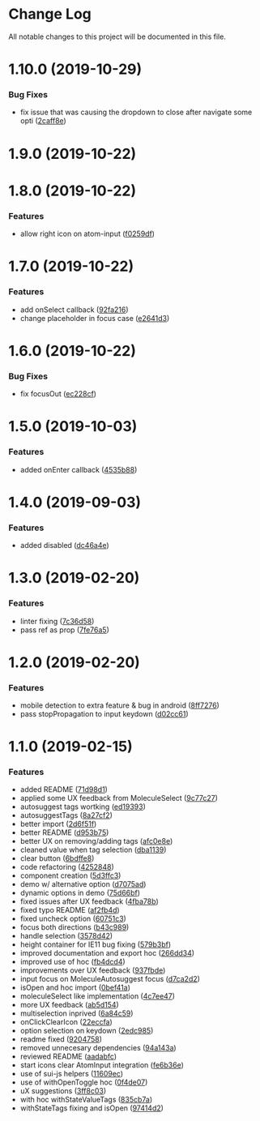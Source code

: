 # Change Log

All notable changes to this project will be documented in this file.

<a name="1.10.0"></a>
# 1.10.0 (2019-10-29)


### Bug Fixes

* fix issue that was causing the dropdown to close after navigate some opti ([2caff8e](https://github.com/SUI-Components/sui-components/commit/2caff8e))



<a name="1.9.0"></a>
# 1.9.0 (2019-10-22)



<a name="1.8.0"></a>
# 1.8.0 (2019-10-22)


### Features

* allow right icon on atom-input ([f0259df](https://github.com/SUI-Components/sui-components/commit/f0259df))



<a name="1.7.0"></a>
# 1.7.0 (2019-10-22)


### Features

* add onSelect callback ([92fa216](https://github.com/SUI-Components/sui-components/commit/92fa216))
* change placeholder in focus case ([e2641d3](https://github.com/SUI-Components/sui-components/commit/e2641d3))



<a name="1.6.0"></a>
# 1.6.0 (2019-10-22)


### Bug Fixes

* fix focusOut ([ec228cf](https://github.com/SUI-Components/sui-components/commit/ec228cf))



<a name="1.5.0"></a>
# 1.5.0 (2019-10-03)


### Features

* added onEnter callback ([4535b88](https://github.com/SUI-Components/sui-components/commit/4535b88))



<a name="1.4.0"></a>
# 1.4.0 (2019-09-03)


### Features

* added disabled ([dc46a4e](https://github.com/SUI-Components/sui-components/commit/dc46a4e))



<a name="1.3.0"></a>
# 1.3.0 (2019-02-20)


### Features

* linter fixing ([7c36d58](https://github.com/SUI-Components/sui-components/commit/7c36d58))
* pass ref as prop ([7fe76a5](https://github.com/SUI-Components/sui-components/commit/7fe76a5))



<a name="1.2.0"></a>
# 1.2.0 (2019-02-20)


### Features

* mobile detection to extra feature & bug in android ([8ff7276](https://github.com/SUI-Components/sui-components/commit/8ff7276))
* pass stopPropagation to input keydown ([d02cc61](https://github.com/SUI-Components/sui-components/commit/d02cc61))



<a name="1.1.0"></a>
# 1.1.0 (2019-02-15)


### Features

* added README ([71d98d1](https://github.com/SUI-Components/sui-components/commit/71d98d1))
* applied some UX feedback from MoleculeSelect ([9c77c27](https://github.com/SUI-Components/sui-components/commit/9c77c27))
* autosuggest tags wortking ([ed19393](https://github.com/SUI-Components/sui-components/commit/ed19393))
* autosuggestTags ([8a27cf2](https://github.com/SUI-Components/sui-components/commit/8a27cf2))
* better import ([2d6f51f](https://github.com/SUI-Components/sui-components/commit/2d6f51f))
* better README ([d953b75](https://github.com/SUI-Components/sui-components/commit/d953b75))
* better UX on removing/adding tags ([afc0e8e](https://github.com/SUI-Components/sui-components/commit/afc0e8e))
* cleaned value when tag selection ([dba1139](https://github.com/SUI-Components/sui-components/commit/dba1139))
* clear button ([6bdffe8](https://github.com/SUI-Components/sui-components/commit/6bdffe8))
* code refactoring ([4252848](https://github.com/SUI-Components/sui-components/commit/4252848))
* component creation ([5d3ffc3](https://github.com/SUI-Components/sui-components/commit/5d3ffc3))
* demo w/ alternative option ([d7075ad](https://github.com/SUI-Components/sui-components/commit/d7075ad))
* dynamic options in demo ([75d66bf](https://github.com/SUI-Components/sui-components/commit/75d66bf))
* fixed issues after UX feedback ([4fba78b](https://github.com/SUI-Components/sui-components/commit/4fba78b))
* fixed typo README ([af2fb4d](https://github.com/SUI-Components/sui-components/commit/af2fb4d))
* fixed uncheck option ([60751c3](https://github.com/SUI-Components/sui-components/commit/60751c3))
* focus both directions ([b43c989](https://github.com/SUI-Components/sui-components/commit/b43c989))
* handle selection ([3578d42](https://github.com/SUI-Components/sui-components/commit/3578d42))
* height container for IE11 bug fixing ([579b3bf](https://github.com/SUI-Components/sui-components/commit/579b3bf))
* improved documentation and export hoc ([266dd34](https://github.com/SUI-Components/sui-components/commit/266dd34))
* improved use of hoc ([fb4dcd4](https://github.com/SUI-Components/sui-components/commit/fb4dcd4))
* improvements over UX feedback ([937fbde](https://github.com/SUI-Components/sui-components/commit/937fbde))
* input focus on MoleculeAutosuggest focus ([d7ca2d2](https://github.com/SUI-Components/sui-components/commit/d7ca2d2))
* isOpen and hoc import ([0bef41a](https://github.com/SUI-Components/sui-components/commit/0bef41a))
* moleculeSelect like implementation ([4c7ee47](https://github.com/SUI-Components/sui-components/commit/4c7ee47))
* more UX feedback ([ab5d154](https://github.com/SUI-Components/sui-components/commit/ab5d154))
* multiselection inprived ([6a84c59](https://github.com/SUI-Components/sui-components/commit/6a84c59))
* onClickClearIcon ([22eccfa](https://github.com/SUI-Components/sui-components/commit/22eccfa))
* option selection on keydown ([2edc985](https://github.com/SUI-Components/sui-components/commit/2edc985))
* readme fixed ([9204758](https://github.com/SUI-Components/sui-components/commit/9204758))
* removed unnecesary dependencies ([94a143a](https://github.com/SUI-Components/sui-components/commit/94a143a))
* reviewed README ([aadabfc](https://github.com/SUI-Components/sui-components/commit/aadabfc))
* start icons clear AtomInput integration ([fe6b36e](https://github.com/SUI-Components/sui-components/commit/fe6b36e))
* use of sui-js helpers ([11609ec](https://github.com/SUI-Components/sui-components/commit/11609ec))
* use of withOpenToggle hoc ([0f4de07](https://github.com/SUI-Components/sui-components/commit/0f4de07))
* uX suggestions ([3ff8c03](https://github.com/SUI-Components/sui-components/commit/3ff8c03))
* with hoc withStateValueTags ([835cb7a](https://github.com/SUI-Components/sui-components/commit/835cb7a))
* withStateTags fixing and isOpen ([97414d2](https://github.com/SUI-Components/sui-components/commit/97414d2))



